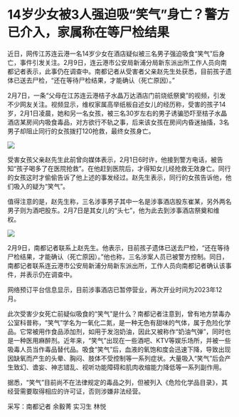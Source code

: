 # 14岁少女被3人强迫吸“笑气”身亡？警方已介入，家属称在等尸检结果

近日，网传江苏连云港一名14岁少女在酒店疑似被三名男子强迫吸食“笑气”后身亡，事件引发关注。2月9日，连云港市公安局新浦分局新东派出所工作人员向南都记者表示，此事仍在调查中。南都记者从受害者父亲赵先生处获悉，目前孩子遗体已送去尸检，“还在等待尸检结果，才能确认（死亡原因）。”

2月7日，一条“父母在江苏连云港桔子水晶万达酒店门前烧纸祭奠”的视频，引发不少网友关注。视频显示，维权家属高举纸板自述女儿的经历称，受害的孩子14岁，2月1日凌晨，她和另一名女孩，被三名30岁左右的男子诱骗恐吓至桔子水晶酒店某房间内吸食毒品，对方欲行不轨之事，后来该女孩在房间内昏迷抽搐，3名男子却阻止同行的女孩拨打120抢救，最终女孩身亡。

![](https://inews.gtimg.com/newsapp_bt/0/15653601718/1000)

受害女孩父亲赵先生此前曾向媒体表示，2月1日6时许，他接到警方电话，被告知“孩子喝多了在医院抢救”。在他赶到医院后，才得知女儿经抢救无效身亡。同行的女孩这时才偷偷告诉了他上述的事发经过。赵先生表示，同行的女孩告诉他，他们吸入的疑为“笑气”。

值得注意的是，赵先生称，三名涉事男子其中一名是涉事酒店股东崔某，另外两名男子则为酒吧股东。2月7日是其女儿的“头七”，他为此去到涉事酒店祭奠和维权。

![](https://inews.gtimg.com/newsapp_bt/0/15653601789/1000)

2月9日，南都记者联系上赵先生。他表示，目前孩子遗体已送去尸检，“还在等待尸检结果，才能确认（死亡原因）。”他也称，三名涉案人员已被警方控制。同日，南都记者联系连云港市公安局新浦分局新东派出所，工作人员向南都记者确认该事件，并表示仍在调查中。

网络预订平台信息显示，目前涉事酒店已暂停营业，再次开业时间为2023年12月。

此次受害少女死亡前疑似吸食的“笑气”是什么？南都记者注意到，曾有地方禁毒办公室科普称，“笑气”学名为一氧化二氮，是一种无色有甜味的气体，属于危险化学品。它常被用作食品添加剂，如用于发泡奶油，因此又被称作“奶油气弹”，同时也是一种医用麻醉剂。近年来，“笑气”出现在一些酒吧、KTV等娱乐场所，并被一些吸毒人员当作毒品替代品。吸食“笑气”后，血液的氧饱和度会迅速下降，导致出现因缺氧而产生的头晕、胸闷、肢体不受控制等一系列症状。大量吸入“笑气”后会产生致幻、谵妄、神志错乱、视听功能障碍和肌肉收缩能力降低等一系列副作用。

据悉，“笑气”目前尚不在法律规定的毒品之列，但被列入《危险化学品目录》，其经营需要取得相应的许可证，否则涉嫌非法经营。

采写：南都记者 余毅菁 实习生 林悦

